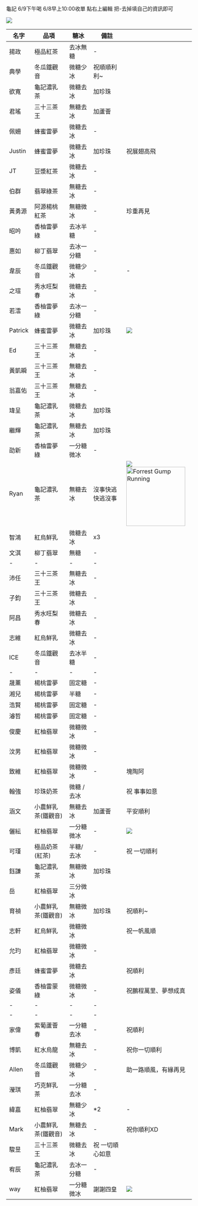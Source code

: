 龜記   6/9下午喝  6/8早上10:00收單
點右上編輯 把-去掉填自己的資訊即可

![](https://s3-ap-northeast-1.amazonaws.com/g0v-hackmd-images/uploads/upload_29f133add8cc1e96b8148d5e85f89242.png)



| 名字    | 品項               | 糖冰        | 備註              |            |
| ------- | ------------------ | ----------- | ----------------- |:---------- |
| 揚政    | 極品紅茶           | 去冰無糖    | -                 |            |
| 典學    | 冬瓜鐵觀音         | 微糖少冰    | 祝順順利利~       |            |
| 欲寬    | 龜記濃乳茶         | 微糖去冰    | 加珍珠            |            |
| 君瑤    | 三十三茶王         | 無糖去冰    | 加蘆薈            |            |
| 佩姍    | 蜂蜜雷夢           | 微糖去冰    | -                 |            |
| Justin | 蜂蜜雷夢           | 微糖去冰    | 加珍珠            | 祝展翅高飛 |
| JT     | 豆漿紅茶           | 微糖去冰    | -                 |            |
| 伯群    | 翡翠綠茶           | 無糖去冰    | -                 |            |
| 黃勇源  | 阿源楊桃紅茶       | 無糖微冰    | -                 | 珍重再見   |
| 昭吟    | 香柚雷夢綠         | 去冰半糖    | -                 |            |
| 惠如    | 柳丁翡翠           | 去冰一分糖  | -                 |            |
| 韋辰    | 冬瓜鐵觀音         | 微糖少冰    | -                 | -          |
| 之瑄    | 秀水旺梨春         | 微糖去冰    | -                 |            |
| 若澐    | 香柚雷夢綠         | 去冰一分糖  | -                 |            |
| Patrick| 蜂蜜雷夢           | 微糖去冰    | 加珍珠            |   ![](https://s3-ap-northeast-1.amazonaws.com/g0v-hackmd-images/uploads/upload_a14371fc843adbaaeb8d354c97edcb38.png)       |
| Ed     | 三十三茶王         | 無糖去冰    | -                 |            |
| 黃凱瞬  | 三十三茶王         | 無糖去冰    | -                 |            |
| 翁嘉佑  | 三十三茶王         | 無糖去冰    | -                 |            |
| 瑋呈    | 龜記濃乳茶         | 微糖去冰    | 加珍珠            |            |
| 繼輝    | 龜記濃乳茶         | 無糖去冰    | 加珍珠            |            |
| 劭新    | 香柚雷夢綠         | 一分糖微冰  | -                 |            |
| Ryan   | 龜記濃乳茶         | 無糖去冰    | 沒事快逃 快逃沒事 | ![](https://s3-ap-northeast-1.amazonaws.com/g0v-hackmd-images/uploads/upload_26e5346255a302756a484d1c311d05af.gif)  <img src="https://s3-ap-northeast-1.amazonaws.com/g0v-hackmd-images/uploads/upload_05dbd18d8b9d21841a133d74af7a3c1d.gif" alt="Forrest Gump Running" width="160" height="160"> |
| 智鴻    | 紅烏鮮乳                 | 微糖去冰          | x3                 |            |
| 文淇    | 柳丁翡翠           | 無糖          | -                 |            |
| -      | -                  | -           | -                 |            |
| 沛任    | 三十三茶王         | 無糖去冰    | -                 |            |
| 子鈞    | 三十三茶王         | 微糖去冰    | -                 |            |
| 阿昌    | 秀水旺梨春         | 微糖去冰    | -                 |            |
| 志維    | 紅烏鮮乳           | 微糖去冰    | -                 |            |
| ICE    | 冬瓜鐵觀音         | 去冰半糖    | -                 |            |
| -      | -                 | -           | -                 |            |
| 晟薰    | 楊桃雷夢           |固定糖           | -                 |            |
| 湘兒    | 楊桃雷夢           | 半糖        | -                 |            |
| 浩賢    | 楊桃雷夢           | 固定糖      | -                 |            |
| 濬哲    | 楊桃雷夢           | 固定糖      | -                 |            |
| 俊慶    | 紅柚翡翠           | 微糖微冰    | -                 |            |
| 汶男    | 紅柚翡翠           | 微糖微冰    | -                 |            |
| 致維    | 紅柚翡翠           | 微糖微冰    | -                 | 塊陶阿     |
| 翰強    | 珍珠奶茶           | 微糖 / 去冰 |        |   祝 事事如意         |
| 涵文    | 小農鮮乳茶(鐵觀音)  | 無糖去冰    | 加蘆薈            | 平安順利   |
| 儷紜    | 紅柚翡翠         | 一分糖微冰        | -                 |![](https://s3-ap-northeast-1.amazonaws.com/g0v-hackmd-images/uploads/upload_d66e2867929d040e0223d67f5c011b58.png)|
| 可瑾    | 極品奶茶(紅茶)    | 半糖/去冰   | -                 |   祝 一切順利         |
| 鈺謙    | 龜記濃乳茶        | 無糖微冰    | 加珍珠          |            |
| 岳      | 紅柚翡翠           | 三分微冰    |                   |            |
| 育禎    | 小農鮮乳茶(鐵觀音) | 無糖微冰      | 加珍珠   |祝順利~  |
| 志軒    | 紅烏鮮乳          | 微糖微冰     |                  | 祝一帆風順           |
| 允玓    | 紅柚翡翠                  | 微糖微冰           | -                 |            |
| 彥廷    | 蜂蜜雷夢	                | 微糖去冰           |            | 祝順利       |
| 姿儀     |香柚雷蒙綠|微糖微冰    | -           |祝鵬程萬里、夢想成真            |
| -       | -                  | -           | -                 |            |
| -       | -                  | -           | -                 |            |
| 家偉     |   紫葡蘆薈春          | 一分糖去冰      | -                 |  祝順利     |
| 博凱     | 紅水烏龍            | 無糖去冰      | -                 |  祝你一切順利|
| Allen   | 冬瓜鐵觀音           | 微糖少冰      | -                 | 助一路順風，有緣再見      |
| 瀅琪     | 巧克鮮乳茶            | 一分糖去冰      | -                 |            |
| 緯嘉     | 紅柚翡翠             | 無糖少冰     | *2           | -                 |            |
| Mark    | 小農鮮乳茶(鐵觀音)    | 無糖去冰     | -                 | 祝你順利XD   |
| 駿昱     | 三十三茶王           | 微糖去冰     | 祝 一切順心如意     |            |
| 宥辰     | 龜記濃乳茶           | 去冰一分糖    | -                 |            |
| way     | 紅柚翡翠             | 一分糖微冰    | 謝謝四皇             |![](https://s3-ap-northeast-1.amazonaws.com/g0v-hackmd-images/uploads/upload_810f4272aeb7c42f12d1aaf2fffa3502.png)
            
